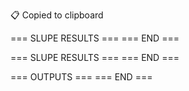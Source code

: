 📋 Copied to clipboard

=== SLUPE RESULTS ===
=== END ===

=== SLUPE RESULTS ===
=== END ===

=== OUTPUTS ===
=== END ===